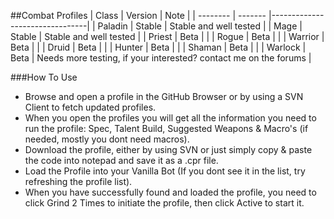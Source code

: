##Combat Profiles
| Class    | Version | Note                           |
| -------- | ------- |--------------------------------|
| Paladin  | Stable    |  Stable and well tested        |
| Mage     | Stable    |  Stable and well tested        |
| Priest   | Beta    |                                |
| Rogue    | Beta    |                                |
| Warrior  | Beta    |                                |
| Druid    | Beta    |                                |
| Hunter   | Beta    |                                |
| Shaman   | Beta    |                                |
| Warlock  | Beta    | Needs more testing, if your interested? contact me on the forums       |


###How To Use
- Browse and open a profile in the GitHub Browser or by using a SVN Client to fetch updated profiles.
- When you open the profiles you will get all the information you need to run the profile: Spec, Talent Build, Suggested Weapons & Macro's (if needed, mostly you dont need macros).
- Download the profile, either by using SVN or just simply copy & paste the code into notepad and save it as a .cpr file.
- Load the Profile into your Vanilla Bot (If you dont see it in the list, try refreshing the profile list).
- When you have successfully found and loaded the profile, you need to click Grind 2 Times to initiate the profile, then click Active to start it.
